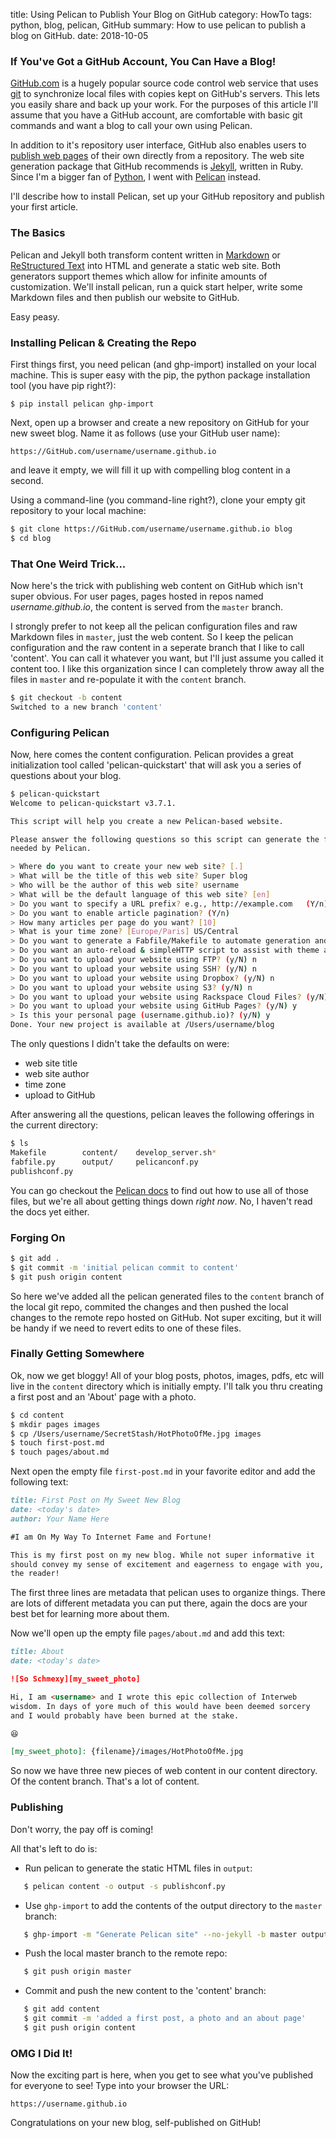 title: Using Pelican to Publish Your Blog on GitHub
category: HowTo
tags: python, blog, pelican, GitHub
summary: How to use pelican to publish a blog on GitHub.
date: 2018-10-05

### **If You've Got a GitHub Account, You Can Have a Blog!**

[GitHub.com][1] is a hugely popular source code control web service
that uses [git][2] to synchronize local files with copies kept on
GitHub's servers. This lets you easily share and back up your work.
For the purposes of this article I'll assume that you have a GitHub
account, are comfortable with basic git commands and want a blog to
call your own using Pelican.

In addition to it's repository user interface, GitHub also enables
users to [publish web pages][3] of their own directly from a
repository. The web site generation package that GitHub recommends is
[Jekyll][4], written in Ruby. Since I'm a bigger fan of [Python][5], I
went with [Pelican][6] instead.

I'll describe how to install Pelican, set up your GitHub repository
and publish your first article. 

### **The Basics**

Pelican and Jekyll both transform content written in [Markdown][9] or
[ReStructured Text][8] into HTML and generate a static web site. Both
generators support themes which allow for infinite amounts of
customization. We'll install pelican, run a quick start helper, write
some Markdown files and then publish our website to GitHub.

Easy peasy.

### **Installing Pelican & Creating the Repo**

First things first, you need pelican (and ghp-import) installed on
your local machine.  This is super easy with the pip, the python package
installation tool (you have pip right?):

```
$ pip install pelican ghp-import
```

Next, open up a browser and create a new repository on GitHub for your
new sweet blog. Name it as follows (use your GitHub user name):

```
https://GitHub.com/username/username.github.io
```

and leave it empty, we will fill it up with compelling blog content in
a second.

Using a command-line (you command-line right?), clone your empty git
repository to your local machine:

```bash
$ git clone https://GitHub.com/username/username.github.io blog
$ cd blog
```

### **That One Weird Trick...**

Now here's the trick with publishing web content on GitHub which isn't
super obvious. For user pages, pages hosted in repos named
_username.github.io_, the content is served from the `master` branch.

I strongly prefer to not keep all the pelican configuration files
and raw Markdown files in `master`, just the web content. So I keep
the pelican configuration and the raw content in a seperate branch
that I like to call 'content'. You can call it whatever you want, but
I'll just assume you called it content too. I like this organization
since I can completely throw away all the files in `master` and
re-populate it with the `content` branch.

```bash
$ git checkout -b content
Switched to a new branch 'content'
```
### **Configuring Pelican**

Now, here comes the content configuration. Pelican provides a great
initialization tool called 'pelican-quickstart' that will ask you a
series of questions about your blog.

```bash
$ pelican-quickstart
Welcome to pelican-quickstart v3.7.1.

This script will help you create a new Pelican-based website.

Please answer the following questions so this script can generate the files
needed by Pelican.

> Where do you want to create your new web site? [.]  
> What will be the title of this web site? Super blog
> Who will be the author of this web site? username
> What will be the default language of this web site? [en] 
> Do you want to specify a URL prefix? e.g., http://example.com   (Y/n) n
> Do you want to enable article pagination? (Y/n) 
> How many articles per page do you want? [10] 
> What is your time zone? [Europe/Paris] US/Central
> Do you want to generate a Fabfile/Makefile to automate generation and publishing? (Y/n) y
> Do you want an auto-reload & simpleHTTP script to assist with theme and site development? (Y/n) y
> Do you want to upload your website using FTP? (y/N) n
> Do you want to upload your website using SSH? (y/N) n
> Do you want to upload your website using Dropbox? (y/N) n
> Do you want to upload your website using S3? (y/N) n
> Do you want to upload your website using Rackspace Cloud Files? (y/N) n
> Do you want to upload your website using GitHub Pages? (y/N) y
> Is this your personal page (username.github.io)? (y/N) y
Done. Your new project is available at /Users/username/blog
```

The only questions I didn't take the defaults on were:

* web site title
* web site author
* time zone
* upload to GitHub

After answering all the questions, pelican leaves the following
offerings in the current directory:

```bash
$ ls
Makefile		content/	develop_server.sh*
fabfile.py		output/		pelicanconf.py
publishconf.py
```

You can go checkout the [Pelican docs][10] to find out how to use
all of those files, but we're all about getting things down *right now*.
No, I haven't read the docs yet either.

### **Forging On**

```bash
$ git add .
$ git commit -m 'initial pelican commit to content'
$ git push origin content
```

So here we've added all the pelican generated files to the `content`
branch of the local git repo, commited the changes and then pushed the
local changes to the remote repo hosted on GitHub. Not super exciting,
but it will be handy if we need to revert edits to one of these files.

### **Finally Getting Somewhere**

Ok, now we get bloggy! All of your blog posts, photos, images, pdfs,
etc will live in the `content` directory which is initially
empty. I'll talk you thru creating a first post and an 'About' page
with a photo.

```bash
$ cd content
$ mkdir pages images
$ cp /Users/username/SecretStash/HotPhotoOfMe.jpg images
$ touch first-post.md
$ touch pages/about.md

```

Next open the empty file `first-post.md` in your favorite editor
and add the following text:

```markdown
title: First Post on My Sweet New Blog
date: <today's date>
author: Your Name Here

#I am On My Way To Internet Fame and Fortune!

This is my first post on my new blog. While not super informative it
should convey my sense of excitement and eagerness to engage with you,
the reader!
```

The first three lines are metadata that pelican uses to organize things. There
are lots of different metadata you can put there, again the docs are your best
bet for learning more about them.

Now we'll open up the empty file `pages/about.md` and add this text:

```markdown
title: About
date: <today's date>

![So Schmexy][my_sweet_photo]

Hi, I am <username> and I wrote this epic collection of Interweb
wisdom. In days of yore much of this would have been deemed sorcery
and I would probably have been burned at the stake.

😆

[my_sweet_photo]: {filename}/images/HotPhotoOfMe.jpg
```

So now we have three new pieces of web content in our content
directory. Of the content branch. That's a lot of content.

### **Publishing**

Don't worry, the pay off is coming!

All that's left to do is:

* Run pelican to generate the static HTML files in `output`:

```bash
   $ pelican content -o output -s publishconf.py
```

* Use `ghp-import` to add the contents of the output directory to the `master` branch:

```bash
   $ ghp-import -m "Generate Pelican site" --no-jekyll -b master output
```

* Push the local master branch to the remote repo:

```bash
   $ git push origin master
```

* Commit and push the new content to the 'content' branch:

```bash
   $ git add content
   $ git commit -m 'added a first post, a photo and an about page'
   $ git push origin content
```

### **OMG I Did It!**

Now the exciting part is here, when you get to see what you've
published for everyone to see! Type into your browser the URL:

```
https://username.github.io
```

Congratulations on your new blog, self-published on GitHub!


[1]: https://github.com/
[2]: https://git-scm.com
[3]: https://help.github.com/categories/GitHub-pages-basics/
[4]: https://jekyllrb.com
[5]: https://python.org
[6]: https://blog.getpelican.com
[7]: https://www.pelicanthemes.com
[8]: http://docutils.sourceforge.net/docs/user/rst/quickref.html
[9]: https://guides.github.com/features/mastering-markdown
[10]: https://docs.getpelican.com
